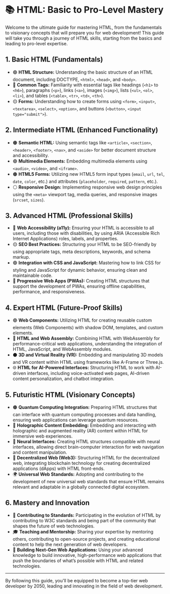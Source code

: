 # 📚 HTML: Basic to Pro-Level Mastery

Welcome to the ultimate guide for mastering HTML, from the fundamentals to visionary concepts that will prepare you for web development! This guide will take you through a journey of HTML skills, starting from the basics and leading to pro-level expertise.

## 1. Basic HTML (Fundamentals)
- 🟢 **HTML Structure:** Understanding the basic structure of an HTML document, including DOCTYPE, `<html>`, `<head>`, and `<body>`.
- 🔵 **Common Tags:** Familiarity with essential tags like headings (`<h1>` to `<h6>`), paragraphs (`<p>`), links (`<a>`), images (`<img>`), lists (`<ul>`, `<ol>`, `<li>`), and tables (`<table>`, `<tr>`, `<td>`, `<th>`).
- 🟡 **Forms:** Understanding how to create forms using `<form>`, `<input>`, `<textarea>`, `<select>`, `<option>`, and buttons (`<button>`, `<input type="submit">`).

## 2. Intermediate HTML (Enhanced Functionality)
- 🟠 **Semantic HTML:** Using semantic tags like `<article>`, `<section>`, `<header>`, `<footer>`, `<nav>`, and `<aside>` for better document structure and accessibility.
- 🟣 **Multimedia Elements:** Embedding multimedia elements using `<audio>`, `<video>`, and `<iframe>`.
- 🟤 **HTML5 Forms:** Utilizing new HTML5 form input types (`email`, `url`, `tel`, `date`, `color`, etc.) and attributes (`placeholder`, `required`, `pattern`, etc.).
- ⚪ **Responsive Design:** Implementing responsive web design principles using the `<meta>` viewport tag, media queries, and responsive images (`srcset`, `sizes`).

## 3. Advanced HTML (Professional Skills)
- 🔴 **Web Accessibility (a11y):** Ensuring your HTML is accessible to all users, including those with disabilities, by using ARIA (Accessible Rich Internet Applications) roles, labels, and properties.
- 🟡 **SEO Best Practices:** Structuring your HTML to be SEO-friendly by using appropriate tags, meta descriptions, keywords, and schema markup.
- 🟢 **Integration with CSS and JavaScript:** Mastering how to link CSS for styling and JavaScript for dynamic behavior, ensuring clean and maintainable code.
- 🔵 **Progressive Web Apps (PWAs):** Creating HTML structures that support the development of PWAs, ensuring offline capabilities, performance, and responsiveness.

## 4. Expert HTML (Future-Proof Skills)
- 🟣 **Web Components:** Utilizing HTML for creating reusable custom elements (Web Components) with shadow DOM, templates, and custom elements.
- 🔶 **HTML and Web Assembly:** Combining HTML with WebAssembly for performance-critical web applications, understanding the integration of HTML, JavaScript, and WebAssembly modules.
- ⚫ **3D and Virtual Reality (VR):** Embedding and manipulating 3D models and VR content within HTML using frameworks like A-Frame or Three.js.
- 🌐 **HTML for AI-Powered Interfaces:** Structuring HTML to work with AI-driven interfaces, including voice-activated web pages, AI-driven content personalization, and chatbot integration.

## 5. Futuristic HTML (Visionary Concepts)
- 🟤 **Quantum Computing Integration:** Preparing HTML structures that can interface with quantum computing processes and data handling, ensuring web applications can leverage quantum resources.
- 🌈 **Holographic Content Embedding:** Embedding and interacting with holographic and augmented reality (AR) content within HTML for immersive web experiences.
- 🧠 **Neural Interfaces:** Creating HTML structures compatible with neural interfaces, allowing direct brain-computer interaction for web navigation and content manipulation.
- 🔗 **Decentralized Web (Web3):** Structuring HTML for the decentralized web, integrating blockchain technology for creating decentralized applications (dApps) with HTML front-ends.
- 🌍 **Universal Web Standards:** Adopting and contributing to the development of new universal web standards that ensure HTML remains relevant and adaptable in a globally connected digital ecosystem.

## 6. Mastery and Innovation
- 🌟 **Contributing to Standards:** Participating in the evolution of HTML by contributing to W3C standards and being part of the community that shapes the future of web technologies.
- 🎓 **Teaching and Mentorship:** Sharing your expertise by mentoring others, contributing to open-source projects, and creating educational content to help the next generation of web developers.
- 🚀 **Building Next-Gen Web Applications:** Using your advanced knowledge to build innovative, high-performance web applications that push the boundaries of what’s possible with HTML and related technologies.

---

By following this guide, you'll be equipped to become a top-tier web developer by 2050, leading and innovating in the field of web development.

